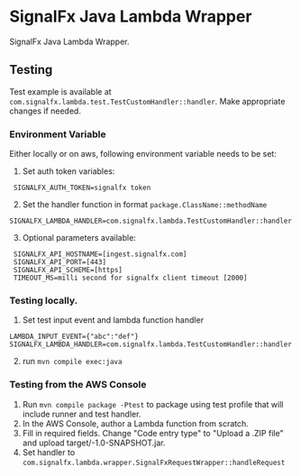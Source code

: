 # SignalFx Java Lambda Wrapper

SignalFx Java Lambda Wrapper.

## Testing
Test example is available at `com.signalfx.lambda.test.TestCustomHandler::handler`. Make appropriate changes if needed.

### Environment Variable
Either locally or on aws, following environment variable needs to be set:

1) Set auth token variables:
```
 SIGNALFX_AUTH_TOKEN=signalfx token
```
2) Set the handler function in format `package.ClassName::methodName`
```
SIGNALFX_LAMBDA_HANDLER=com.signalfx.lambda.TestCustomHandler::handler
```
3) Optional parameters available:
```
 SIGNALFX_API_HOSTNAME=[ingest.signalfx.com]
 SIGNALFX_API_PORT=[443]
 SIGNALFX_API_SCHEME=[https]
 TIMEOUT_MS=milli second for signalfx client timeout [2000]
```

### Testing locally.
1) Set test input event and lambda function handler
```
LAMBDA_INPUT_EVENT={"abc":"def"}
SIGNALFX_LAMBDA_HANDLER=com.signalfx.lambda.TestCustomHandler::handler
```
2) run `mvn compile exec:java`

### Testing from the AWS Console
1) Run `mvn compile package -Ptest` to package using test profile that will include runner and test handler.
2) In the AWS Console, author a Lambda function from scratch.
3) Fill in required fields. Change "Code entry type" to "Upload a .ZIP file"
and upload target/<mvn-package-name>-1.0-SNAPSHOT.jar.
4) Set handler to `com.signalfx.lambda.wrapper.SignalFxRequestWrapper::handleRequest`
